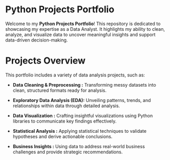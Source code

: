 # **Python Projects Portfolio**

Welcome to my **Python Projects Portfolio**! This repository is dedicated to showcasing my expertise as a Data Analyst. It highlights my ability to clean, analyze, and visualize data to uncover meaningful insights and support data-driven decision-making.

# **Projects Overview**
This portfolio includes a variety of data analysis projects, such as:

- **Data Cleaning & Preprocessing :** Transforming messy datasets into clean, structured formats ready for analysis.

+ **Exploratory Data Analysis (EDA):** Unveiling patterns, trends, and relationships within data through detailed analysis.

* **Data Visualization :** Crafting insightful visualizations using Python libraries to communicate key findings effectively.

- **Statistical Analysis :** Applying statistical techniques to validate hypotheses and derive actionable conclusions.

- **Business Insights :** Using data to address real-world business challenges and provide strategic recommendations.
